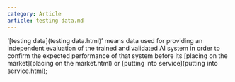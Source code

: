 ```yaml
---
category: Article
article: testing data.md
---
```


‘[testing data](testing data.html)’ means data used for providing an independent evaluation of the trained and validated AI system in order to confirm the expected performance of that system before its [placing on the market](placing on the market.html) or [putting into service](putting into service.html);